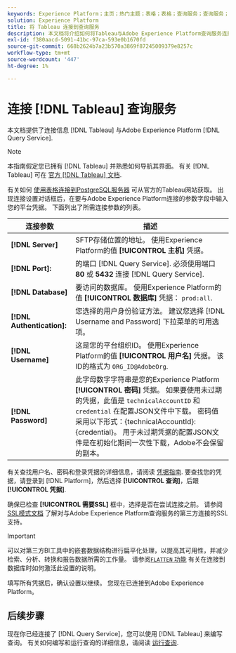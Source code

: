 ```yaml
---
keywords: Experience Platform；主页；热门主题；表格；表格；查询服务；查询服务；连接到查询服务；
solution: Experience Platform
title: 将 Tableau 连接到查询服务
description: 本文档将介绍如何将Tableau与Adobe Experience Platform查询服务连接。
exl-id: f380aacd-5091-41bc-97ca-593e0b1670fd
source-git-commit: 668b2624b7a23b570a3869f87245009379e8257c
workflow-type: tm+mt
source-wordcount: '447'
ht-degree: 1%

---
```


# 连接 [!DNL Tableau] 查询服务

本文档提供了连接信息 [!DNL Tableau] 与Adobe Experience Platform [!DNL Query Service].

>[!NOTE]
>
> 本指南假定您已拥有 [!DNL Tableau] 并熟悉如何导航其界面。 有关 [!DNL Tableau] 可在 [官方 [!DNL Tableau] 文档](https://help.tableau.com/current/pro/desktop/en-us/default.htm).

有关如何 [使用表格连接到PostgreSQL服务器](https://help.tableau.com/current/pro/desktop/en-us/examples_postgresql.htm) 可从官方的Tableau网站获取。 出现连接设置对话框后，在要与Adobe Experience Platform连接的参数字段中输入您的平台凭据。 下面列出了所需连接参数的列表。

| 连接参数 | 描述 |
|---|---|
| **[!DNL Server]** | SFTP存储位置的地址。 使用Experience Platform的值 **[!UICONTROL 主机]** 凭据。 |
| **[!DNL Port]:** | 的端口 [!DNL Query Service]. 必须使用端口 **80** 或 **5432** 连接 [!DNL Query Service]. |
| **[!DNL Database]** | 要访问的数据库。 使用Experience Platform的值 **[!UICONTROL 数据库]** 凭据： `prod:all`. |
| **[!DNL Authentication]:** | 您选择的用户身份验证方法。 建议您选择 [!DNL Username and Password] 下拉菜单的可用选项。 |
| **[!DNL Username]** | 这是您的平台组织ID。 使用Experience Platform的值 **[!UICONTROL 用户名]** 凭据。 该ID的格式为 `ORG_ID@AdobeOrg`. |
| **[!DNL Password]** | 此字母数字字符串是您的Experience Platform **[!UICONTROL 密码]** 凭据。 如果要使用未过期的凭据，此值是 `technicalAccountID` 和 `credential` 在配置JSON文件中下载。 密码值采用以下形式：{technicalAccountId}:{credential}。 用于未过期凭据的配置JSON文件是在初始化期间一次性下载，Adobe不会保留的副本。 |

有关查找用户名、密码和登录凭据的详细信息，请阅读 [凭据指南](../ui/credentials.md). 要查找您的凭据，请登录到 [!DNL Platform]，然后选择 **[!UICONTROL 查询]**，后跟 **[!UICONTROL 凭据]**.

确保已检查 **[!UICONTROL 需要SSL]** 框中，选择是否在尝试连接之前。 请参阅 [SSL模式文档](./ssl-modes.md) 了解对与Adobe Experience Platform查询服务的第三方连接的SSL支持。

>[!IMPORTANT]
>
>可以对第三方BI工具中的嵌套数据结构进行扁平化处理，以提高其可用性，并减少检索、分析、转换和报告数据所需的工作量。 请参阅[`FLATTEN` 功能](../essential-concepts/flatten-nested-data.md) 有关在连接到数据库时如何激活此设置的说明。

填写所有凭据后，确认设置以继续。 您现在已连接到Adobe Experience Platform。

## 后续步骤

现在你已经连接了 [!DNL Query Service]，您可以使用 [!DNL Tableau] 来编写查询。 有关如何编写和运行查询的详细信息，请阅读 [运行查询](../best-practices/writing-queries.md).
